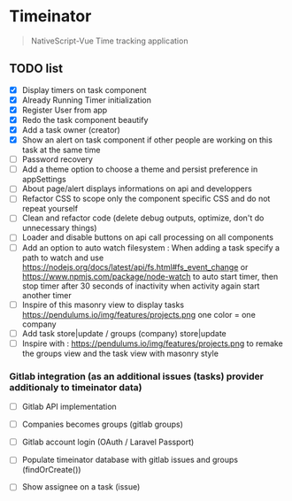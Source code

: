 # Timeinator

> NativeScript-Vue Time tracking application

## TODO list
 - [X] Display timers on task component
 - [X] Already Running Timer initialization
 - [X] Register User from app
 - [X] Redo the task component beautify
 - [X] Add a task owner (creator)
 - [X] Show an alert on task component if other people are working on this task at the same time
 - [ ] Password recovery
 - [ ] Add a theme option to choose a theme and persist preference in appSettings
 - [ ] About page/alert displays informations on api and developpers
 - [ ] Refactor CSS to scope only the component specific CSS and do not repeat yourself
 - [ ] Clean and refactor code (delete debug outputs, optimize, don't do unnecessary things)
 - [ ] Loader and disable buttons on api call processing on all components
 - [ ] Add an option to auto watch filesystem : When adding a task specify a path to watch and use https://nodejs.org/docs/latest/api/fs.html#fs_event_change or https://www.npmjs.com/package/node-watch to auto start timer, then stop timer after 30 seconds of inactivity when activity again start another timer
 - [ ] Inspire of this masonry view to display tasks https://pendulums.io/img/features/projects.png one color = one company
 - [ ] Add task store|update / groups (company) store|update
 - [ ] Inspire with : https://pendulums.io/img/features/projects.png to remake the groups view and the task view with masonry style

### Gitlab integration (as an additional issues (tasks) provider additionaly to timeinator data)
 - [ ] Gitlab API implementation
 - [ ] Companies becomes groups (gitlab groups)
 - [ ] Gitlab account login (OAuth / Laravel Passport)
 - [ ] Populate timeinator database with gitlab issues and groups (findOrCreate())
 - [ ] Show assignee on a task (issue)

